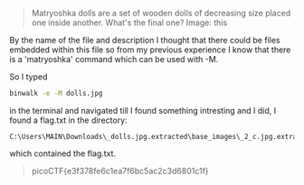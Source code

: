 >Matryoshka dolls are a set of wooden dolls of decreasing size placed one inside another. What's the final one? Image: this

By the name of the file and description I thought that there could be files embedded within this file so from my previous experience I know that there is a 'matryoshka' command which can be used with -M.

So I typed 
```bash
binwalk -e -M dolls.jpg
```
 in the terminal and navigated till I found something intresting and I did, I found a flag.txt in the directory:
```
C:\Users\MAIN\Downloads\_dolls.jpg.extracted\base_images\_2_c.jpg.extracted\base_images\_3_c.jpg.extracted\base_images\_4_c.jpg.extracted
```
which contained the flag.txt.

>picoCTF{e3f378fe6c1ea7f6bc5ac2c3d6801c1f}
